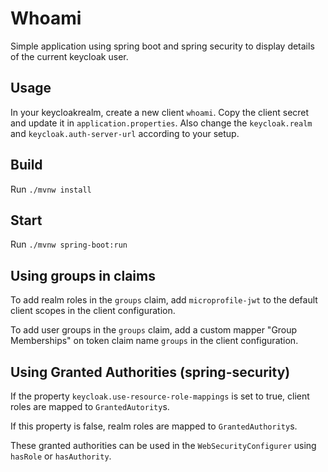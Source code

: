 # Whoami

Simple application using spring boot and spring security to display details of the current keycloak user.

## Usage

In your keycloakrealm, create a new client `whoami`. Copy the client secret and update it in `application.properties`.
Also change the `keycloak.realm` and `keycloak.auth-server-url` according to your setup.

## Build

Run `./mvnw install`

## Start

Run `./mvnw spring-boot:run`

## Using groups in claims

To add realm roles in the `groups` claim, add `microprofile-jwt` to the default client scopes in the client configuration.

To add user groups in the `groups` claim, add a custom mapper "Group Memberships" on token claim name `groups` in the client configuration.

## Using Granted Authorities (spring-security)

If the property `keycloak.use-resource-role-mappings` is set to true, client roles are mapped to `GrantedAutority`s.

If this property is false, realm roles are mapped to `GrantedAuthority`s.

These granted authorities can be used in the `WebSecurityConfigurer` using `hasRole` or `hasAuthority`.


